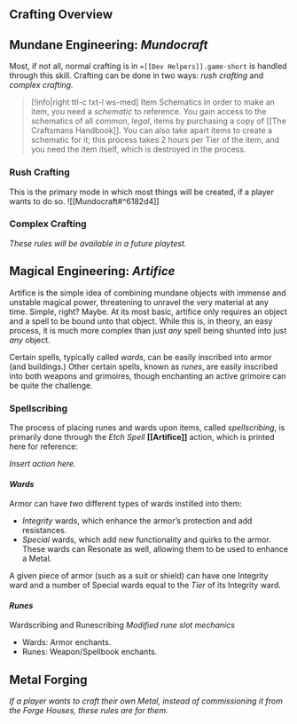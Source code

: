 ## Crafting Overview 

## Mundane Engineering: *Mundocraft*
Most, if not all, normal crafting is in `=[[Dev Helpers]].game-short` is handled through this skill. Crafting can be done in two ways: *rush crafting* and *complex crafting.* 

> [!info|right ttl-c txt-l ws-med] Item Schematics
> In order to make an item, you need a *schematic* to reference. You gain access to the schematics of all *common*, *legal*, items by purchasing a copy of [[The Craftsmans Handbook]]. You can also take apart items to create a schematic for it; this process takes 2 hours per Tier of the item, and you need the item itself, which is destroyed in the process.

### Rush Crafting
This is the primary mode in which most things will be created, if a player wants to do so. 
![[Mundocraft#^6182d4]]

### Complex Crafting 
*These rules will be available in a future playtest.*

## Magical Engineering: *Artifice*
Artifice is the simple idea of combining mundane objects with immense and unstable magical power, threatening to unravel the very material at any time. Simple, right? Maybe. At its most basic, artifice only requires an object and a spell to be bound unto that object. While this is, in theory, an easy process, it is much more complex than just *any* spell being shunted into just *any* object.

Certain spells, typically called *wards*, can be easily inscribed into armor (and buildings.) Other certain spells, known as *runes*, are easily inscribed into both weapons and grimoires, though enchanting an active grimoire can be quite the challenge. 

### Spellscribing 
The process of placing runes and wards upon items, called *spellscribing*, is primarily done through the *Etch Spell* **[[Artifice]]** action, which is printed here for reference:

*Insert action here.*

#### *Wards* 
Armor can have *two* different types of wards instilled into them:
- *Integrity* wards, which enhance the armor’s protection and add resistances.
- *Special* wards, which add new functionality and quirks to the armor. These wards can Resonate as well, allowing them to be used to enhance a Metal. 
  
A given piece of armor (such as a suit or shield) can have one Integrity ward and a number of Special wards equal to the *Tier* of its Integrity ward. 
#### *Runes* 
Wardscribing and Runescribing
*Modified rune slot mechanics*
- Wards: Armor enchants.
- Runes: Weapon/Spellbook enchants.

## Metal Forging 
*If a player wants to craft their own Metal, instead of commissioning it from the Forge Houses, these rules are for them.*